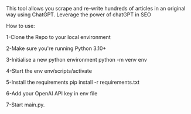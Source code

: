This tool allows you scrape and re-write hundreds of articles in an original way using ChatGPT. Leverage the power of chatGPT in SEO

How to use:


1-Clone the Repo to your local environment

2-Make sure you're running Python 3.10+

3-Initialise a new python environment python -m venv env

4-Start the env env/scripts/activate

5-Install the requirements pip install -r requirements.txt

6-Add your OpenAI API key in env file

7-Start main.py. 
